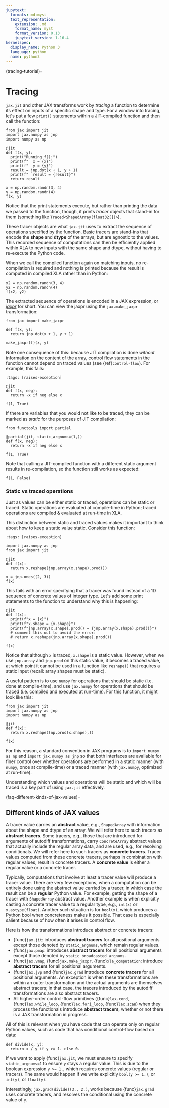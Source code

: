 ```yaml
---
jupytext:
  formats: md:myst
  text_representation:
    extension: .md
    format_name: myst
    format_version: 0.13
    jupytext_version: 1.16.4
kernelspec:
  display_name: Python 3
  language: python
  name: python3
---
```


(tracing-tutorial)=
# Tracing

`jax.jit` and other JAX transforms work by *tracing* a function to determine its effect on inputs of a specific shape and type. For a window into tracing, let's put a few `print()` statements within a JIT-compiled function and then call the function:

```{code-cell}
from jax import jit
import jax.numpy as jnp
import numpy as np

@jit
def f(x, y):
  print("Running f():")
  print(f"  x = {x}")
  print(f"  y = {y}")
  result = jnp.dot(x + 1, y + 1)
  print(f"  result = {result}")
  return result

x = np.random.randn(3, 4)
y = np.random.randn(4)
f(x, y)
```

Notice that the print statements execute, but rather than printing the data we
passed to the function, though, it prints *tracer* objects that stand-in for
them (something like `Traced<ShapedArray(float32[])>`).

These tracer objects are what `jax.jit` uses to extract the sequence of
operations specified by the function. Basic tracers are stand-ins that encode
the **shape** and **dtype** of the arrays, but are agnostic to the values. This
recorded sequence of computations can then be efficiently applied within XLA to
new inputs with the same shape and dtype, without having to re-execute the
Python code.

When we call the compiled function again on matching inputs, no re-compilation
is required and nothing is printed because the result is computed in compiled
XLA rather than in Python:

```{code-cell}
x2 = np.random.randn(3, 4)
y2 = np.random.randn(4)
f(x2, y2)
```

The extracted sequence of operations is encoded in a JAX expression, or
[*jaxpr*](key-concepts-jaxprs) for short. You can view the jaxpr using the
`jax.make_jaxpr` transformation:

```{code-cell}
from jax import make_jaxpr

def f(x, y):
  return jnp.dot(x + 1, y + 1)

make_jaxpr(f)(x, y)
```

Note one consequence of this: because JIT compilation is done *without*
information on the content of the array, control flow statements in the function
cannot depend on traced values (see {ref}`control-flow`). For example, this fails:

```{code-cell}
:tags: [raises-exception]

@jit
def f(x, neg):
  return -x if neg else x

f(1, True)
```

If there are variables that you would not like to be traced, they can be marked
as *static* for the purposes of JIT compilation:

```{code-cell}
from functools import partial

@partial(jit, static_argnums=(1,))
def f(x, neg):
  return -x if neg else x

f(1, True)
```

Note that calling a JIT-compiled function with a different static argument
results in re-compilation, so the function still works as expected:

```{code-cell}
f(1, False)
```

### Static vs traced operations

Just as values can be either static or traced, operations can be static or
traced. Static operations are evaluated at compile-time in Python; traced
operations are compiled & evaluated at run-time in XLA.

This distinction between static and traced values makes it important to think
about how to keep a static value static. Consider this function:

```{code-cell}
:tags: [raises-exception]

import jax.numpy as jnp
from jax import jit

@jit
def f(x):
  return x.reshape(jnp.array(x.shape).prod())

x = jnp.ones((2, 3))
f(x)
```

This fails with an error specifying that a tracer was found instead of a 1D
sequence of concrete values of integer type. Let's add some print statements to
the function to understand why this is happening:

```{code-cell}
@jit
def f(x):
  print(f"x = {x}")
  print(f"x.shape = {x.shape}")
  print(f"jnp.array(x.shape).prod() = {jnp.array(x.shape).prod()}")
  # comment this out to avoid the error:
  # return x.reshape(jnp.array(x.shape).prod())

f(x)
```

Notice that although `x` is traced, `x.shape` is a static value. However, when
we use `jnp.array` and `jnp.prod` on this static value, it becomes a traced
value, at which point it cannot be used in a function like `reshape()` that
requires a static input (recall: array shapes must be static).

A useful pattern is to use `numpy` for operations that should be static (i.e.
done at compile-time), and use `jax.numpy` for operations that should be traced
(i.e. compiled and executed at run-time). For this function, it might look like
this:

```{code-cell}
from jax import jit
import jax.numpy as jnp
import numpy as np

@jit
def f(x):
  return x.reshape((np.prod(x.shape),))

f(x)
```

For this reason, a standard convention in JAX programs is to
`import numpy as np` and `import jax.numpy as jnp` so that both interfaces are
available for finer control over whether operations are performed in a static
manner (with `numpy`, once at compile-time) or a traced manner (with
`jax.numpy`, optimized at run-time).

Understanding which values and operations will be static and which will be
traced is a key part of using `jax.jit` effectively.

(faq-different-kinds-of-jax-values)=
## Different kinds of JAX values

A tracer value carries an **abstract** value, e.g., `ShapedArray` with
information about the shape and dtype of an array. We will refer here to such
tracers as **abstract tracers**. Some tracers, e.g., those that are introduced
for arguments of autodiff transformations, carry `ConcreteArray` abstract values
that actually include the regular array data, and are used, e.g., for resolving
conditionals. We will refer here to such tracers as **concrete tracers**. Tracer
values computed from these concrete tracers, perhaps in combination with regular
values, result in concrete tracers. A **concrete value** is either a regular
value or a concrete tracer.

Typically, computations that involve at least a tracer value will produce a
tracer value. There are very few exceptions, when a computation can be
entirely done using the abstract value carried by a tracer, in which case the
result can be a **regular** Python value. For example, getting the shape of a
tracer with `ShapedArray` abstract value. Another example is when explicitly
casting a concrete tracer value to a regular type, e.g., `int(x)` or
`x.astype(float)`. Another such situation is for `bool(x)`, which produces a
Python bool when concreteness makes it possible. That case is especially salient
because of how often it arises in control flow.

Here is how the transformations introduce abstract or concrete tracers:

* {func}`jax.jit`: introduces **abstract tracers** for all positional arguments
  except those denoted by `static_argnums`, which remain regular
  values.
* {func}`jax.pmap`: introduces **abstract tracers** for all positional arguments
  except those denoted by `static_broadcasted_argnums`.
* {func}`jax.vmap`, {func}`jax.make_jaxpr`, {func}`xla_computation`:
  introduce **abstract tracers** for all positional arguments.
* {func}`jax.jvp` and {func}`jax.grad` introduce **concrete tracers**
  for all positional arguments. An exception is when these transformations
  are within an outer transformation and the actual arguments are
  themselves abstract tracers; in that case, the tracers introduced
  by the autodiff transformations are also abstract tracers.
* All higher-order control-flow primitives ({func}`lax.cond`,
  {func}`lax.while_loop`, {func}`lax.fori_loop`, {func}`lax.scan`) when they
  process the functionals introduce **abstract tracers**, whether or not there
  is a JAX transformation in progress.

All of this is relevant when you have code that can operate
only on regular Python values, such as code that has conditional
control-flow based on data:

```{code-cell}
def divide(x, y):
  return x / y if y >= 1. else 0.
```

If we want to apply {func}`jax.jit`, we must ensure to specify `static_argnums=1`
to ensure `y` stays a regular value. This is due to the boolean expression
`y >= 1.`, which requires concrete values (regular or tracers). The
same would happen if we write explicitly `bool(y >= 1.)`, or `int(y)`,
or `float(y)`.

Interestingly, `jax.grad(divide)(3., 2.)`, works because {func}`jax.grad`
uses concrete tracers, and resolves the conditional using the concrete
value of `y`.
